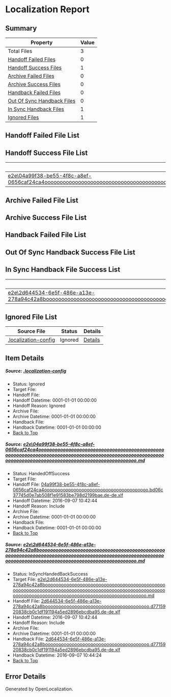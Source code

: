 # <a name='report-top'></a> Localization Report

## Summary
 Property | Value 
 -------- | ----- 
 Total Files | 3
[ Handoff Failed Files ](#handoff-failed-list)| 0
[ Handoff Success Files ](#handoff-success-list)| 1
[ Archive Failed Files ](#archive-failed-list)| 0
[ Archive Success Files ](#archive-success-list)| 0
[ Handback Failed Files ](#handback-failed-list)| 0
[ Out Of Sync Handback Files ](#outofsync-handback-success-list)| 0
[ In Sync Handback Files ](#insync-handback-success-list)| 1
[ Ignored Files ](#ignored-list)| 1

## <a name='handoff-failed-list'></a> Handoff Failed File List

## <a name='handoff-success-list'></a> Handoff Success File List
 Source File | Status | Details 
 ----------- | ------ | ------- 
 [e2e\04a99f38-be55-4f8c-a8ef-0656caf24ca4oooooooooooooooooooooooooooooooooooooooooooooooooooooooooooooooooooooooooooooooooooooooooooooooooooooooooooooooooooooooooooooooooooooooooooooooooooooooo.md](https://github.com/OpenLocalizationTestOrg/ol-test0/blob/41ceeda6a8af20466a6a54d1e4fd463e6d91f396/e2e/04a99f38-be55-4f8c-a8ef-0656caf24ca4oooooooooooooooooooooooooooooooooooooooooooooooooooooooooooooooooooooooooooooooooooooooooooooooooooooooooooooooooooooooooooooooooooooooooooooooooooooooo.md) | HandedOffSuccess | [Details](#2670095c26e3ed9b8c61fd7c183169b811f691a31)

## <a name='archive-failed-list'></a> Archive Failed File List

## <a name='archive-success-list'></a> Archive Success File List

## <a name='handback-failed-list'></a> Handback Failed File List

## <a name='outofsync-handback-success-list'></a> Out Of Sync Handback Success File List

## <a name='insync-handback-success-list'></a> In Sync Handback File Success List
 Source File | Status | Details 
 ----------- | ------ | ------- 
 [e2e\2d644534-6e5f-486e-a13e-278a94c42a8boooooooooooooooooooooooooooooooooooooooooooooooooooooooooooooooooooooooooooooooooooooooooooooooooooooooooooooooooooooooooooooooooooooooooooooooooooooooo.md](https://github.com/OpenLocalizationTestOrg/ol-test0/blob/c17c59b2f695caa19bf8474e1fda63270ceda496/e2e/2d644534-6e5f-486e-a13e-278a94c42a8boooooooooooooooooooooooooooooooooooooooooooooooooooooooooooooooooooooooooooooooooooooooooooooooooooooooooooooooooooooooooooooooooooooooooooooooooooooooo.md) | InSyncHandedBackSuccess | [Details](#c2ba69f8b2afb18a018cb07395fbb3a79f814d542)

## <a name='ignored-list'></a> Ignored File List
 Source File | Status | Details 
 ----------- | ------ | ------- 
 [.localization-config](https://github.com/OpenLocalizationTestOrg/ol-test0/blob/c17c59b2f695caa19bf8474e1fda63270ceda496/.localization-config) | Ignored | [Details](#c268a05ecaa7ec85942ed632c29928ee5bd6da8d0)

## Item Details
##### <a name='c268a05ecaa7ec85942ed632c29928ee5bd6da8d0'></a> Source: [.localization-config](https://github.com/OpenLocalizationTestOrg/ol-test0/blob/c17c59b2f695caa19bf8474e1fda63270ceda496/.localization-config)
* Status: Ignored
* Target File: 
* Handoff File: 
* Handoff Datetime: 0001-01-01 00:00:00
* Handoff Reason: Ignored
* Archive File: 
* Archive Datetime: 0001-01-01 00:00:00
* Handback File: 
* Handback Datetime: 0001-01-01 00:00:00
* [Back to Top](#report-top)

##### <a name='2670095c26e3ed9b8c61fd7c183169b811f691a31'></a> Source: [e2e\04a99f38-be55-4f8c-a8ef-0656caf24ca4oooooooooooooooooooooooooooooooooooooooooooooooooooooooooooooooooooooooooooooooooooooooooooooooooooooooooooooooooooooooooooooooooooooooooooooooooooooooo.md](https://github.com/OpenLocalizationTestOrg/ol-test0/blob/41ceeda6a8af20466a6a54d1e4fd463e6d91f396/e2e/04a99f38-be55-4f8c-a8ef-0656caf24ca4oooooooooooooooooooooooooooooooooooooooooooooooooooooooooooooooooooooooooooooooooooooooooooooooooooooooooooooooooooooooooooooooooooooooooooooooooooooooo.md)
* Status: HandedOffSuccess
* Target File: 
* Handoff File: [04a99f38-be55-4f8c-a8ef-0656caf24ca4ooooooooooooooooooooooooooooooooooooooo.bd06c37745d0e7ab508f1e91583be798d2199bae.de-de.xlf](https://github.com/OpenLocalizationTestOrg/ol-test0-handoff/blob/bc3588171a43f9303c25b183c32686d4d8068e1e/ol-handoff/OpenLocalizationTestOrg/ol-test0-dede/yuwzho/ht/04a99f38-be55-4f8c-a8ef-0656caf24ca4ooooooooooooooooooooooooooooooooooooooo.bd06c37745d0e7ab508f1e91583be798d2199bae.de-de.xlf)
* Handoff Datetime: 2016-09-07 10:42:44
* Handoff Reason: Include
* Archive File: 
* Archive Datetime: 0001-01-01 00:00:00
* Handback File: 
* Handback Datetime: 0001-01-01 00:00:00
* [Back to Top](#report-top)

##### <a name='c2ba69f8b2afb18a018cb07395fbb3a79f814d542'></a> Source: [e2e\2d644534-6e5f-486e-a13e-278a94c42a8boooooooooooooooooooooooooooooooooooooooooooooooooooooooooooooooooooooooooooooooooooooooooooooooooooooooooooooooooooooooooooooooooooooooooooooooooooooooo.md](https://github.com/OpenLocalizationTestOrg/ol-test0/blob/c17c59b2f695caa19bf8474e1fda63270ceda496/e2e/2d644534-6e5f-486e-a13e-278a94c42a8boooooooooooooooooooooooooooooooooooooooooooooooooooooooooooooooooooooooooooooooooooooooooooooooooooooooooooooooooooooooooooooooooooooooooooooooooooooooo.md)
* Status: InSyncHandedBackSuccess
* Target File: [e2e\2d644534-6e5f-486e-a13e-278a94c42a8boooooooooooooooooooooooooooooooooooooooooooooooooooooooooooooooooooooooooooooooooooooooooooooooooooooooooooooooooooooooooooooooooooooooooooooooooooooooo.md](https://github.com/OpenLocalizationTestOrg/ol-test0-dede/blob/93a366730710549bbdf7c336793852370de343b4/e2e/2d644534-6e5f-486e-a13e-278a94c42a8boooooooooooooooooooooooooooooooooooooooooooooooooooooooooooooooooooooooooooooooooooooooooooooooooooooooooooooooooooooooooooooooooooooooooooooooooooooooo.md)
* Handoff File: [2d644534-6e5f-486e-a13e-278a94c42a8booooooooooooooooooooooooooooooooooooooo.d7715920838cb0c1df191194a5ed2896ebcdba95.de-de.xlf](https://github.com/OpenLocalizationTestOrg/ol-test0-handoff/blob/bc3588171a43f9303c25b183c32686d4d8068e1e/ol-handoff/OpenLocalizationTestOrg/ol-test0-dede/yuwzho/ht/2d644534-6e5f-486e-a13e-278a94c42a8booooooooooooooooooooooooooooooooooooooo.d7715920838cb0c1df191194a5ed2896ebcdba95.de-de.xlf)
* Handoff Datetime: 2016-09-07 10:42:44
* Handoff Reason: Include
* Archive File: 
* Archive Datetime: 0001-01-01 00:00:00
* Handback File: [2d644534-6e5f-486e-a13e-278a94c42a8booooooooooooooooooooooooooooooooooooooo.d7715920838cb0c1df191194a5ed2896ebcdba95.de-de.xlf](https://github.com/OpenLocalizationTestOrg/ol-test0-handback/blob/2b86451dcbf09ef94d7d70e41d0970816f7a45a3/ol-handback/OpenLocalizationTestOrg/ol-test0-dede/yuwzho/ht/2d644534-6e5f-486e-a13e-278a94c42a8booooooooooooooooooooooooooooooooooooooo.d7715920838cb0c1df191194a5ed2896ebcdba95.de-de.xlf)
* Handback Datetime: 2016-09-07 10:44:24
* [Back to Top](#report-top)


## Error Details

Generated by OpenLocalization.
